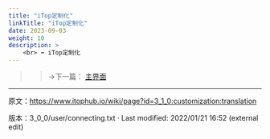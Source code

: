 ```yaml
---
title: "iTop定制化"
linkTitle: "iTop定制化"
date: 2023-09-03
weight: 10
description: >
    <br> ➡️ iTop定制化
---
```


>> →下一篇： [主界面](../02-itop_main_screen/) 

---
原文：<https://www.itophub.io/wiki/page?id=3_1_0:customization:translation>

版本：3_0_0/user/connecting.txt · Last modified: 2022/01/21 16:52 (external edit)
